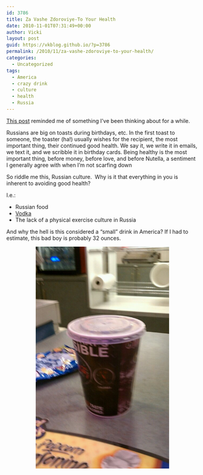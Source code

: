 ```yaml
---
id: 3786
title: Za Vashe Zdoroviye-To Your Health
date: 2010-11-01T07:31:49+00:00
author: Vicki
layout: post
guid: https://vkblog.github.io/?p=3786
permalink: /2010/11/za-vashe-zdoroviye-to-your-health/
categories:
  - Uncategorized
tags:
  - America
  - crazy drink
  - culture
  - health
  - Russia
---
```

[This post](http://www.getrichslowly.org/blog/2010/10/25/your-health-is-your-most-important-asset/) reminded me of something I&#8217;ve been thinking about for a while.

Russians are big on toasts during birthdays, etc. In the first toast to someone, the toaster (ha!) usually wishes for the recipient, the most important thing, their continued good health. We say it, we write it in emails, we text it, and we scribble it in birthday cards. Being healthy is the most important thing, before money, before love, and before Nutella, a sentiment I generally agree with when I&#8217;m not scarfing down

So riddle me this, Russian culture.  Why is it that everything in you is inherent to avoiding good health?

I.e.:

  * Russian food
  * [Vodka](https://vkblog.github.io/2009/10/19/russia-tries-to-cut-down-on-alcohol/)
  * The lack of a physical exercise culture in Russia

And why the hell is this considered a &#8220;small&#8221; drink in America? If I had to estimate, this bad boy is probably 32 ounces.

<p style="text-align: center;">
  <a href="https://raw.githubusercontent.com/vkblog/vkblog.github.io/master/public/img/2010/10/wpid-IMAG0463.jpg"><img class="aligncenter size-full wp-image-3815" title="wpid-IMAG0463.jpg" src="https://raw.githubusercontent.com/vkblog/vkblog.github.io/master/public/img/2010/10/wpid-IMAG0463.jpg" alt="" width="350" height="583" /></a>
</p>